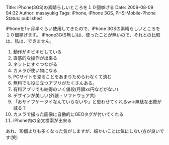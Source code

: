 Title: iPhone(3GS)の素晴らしいところを１０個挙げる
Date: 2009-08-09 04:32
Author: masayukig
Tags: iPhone, iPhone 3GS, PHS-Mobile-Phone
Status: published

iPhoneを1ヶ月半ぐらい使用してきたので、iPhone
3GSの素晴らしいところを１０個挙げます。
iPhone3G(S無し)は、使ったことが無いので、それとの比較は、私は、できません。

1.  動作がキビキビしている
2.  直感的な操作が出来る
3.  ネットにすぐつながる
4.  カメラが使い物になる
5.  PCサイトを見ることをあまりためらわなくて済む
6.  無料でも役に立つアプリがたくさんある。
7.  有料アプリでも納得のいく値段(月額xx円などがない)
8.  デザインが美しい(外装・ソフトウェア共)
9.  「おサイフケータイなんていらないや」と思わせてくれるw→無駄な出費が減る？
10. カメラで撮った画像に自動的にGEOタグが付いてくれる
11. iPhone内の全文検索が出来る

あれ、10個よりも多くなった気がしますが、細かいことは気にしない方が良いです(笑)
